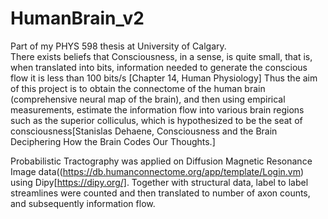 # HumanBrain_v2

Part of my PHYS 598 thesis at University of Calgary.  
There exists beliefs that Consciousness, in a sense, is quite small, that is, when translated into bits, information needed to generate the conscious flow it is less than 100 bits/s [Chapter 14, Human Physiology]
Thus the aim of this project is to obtain the connectome of the human brain (comprehensive neural map of the brain), and then using empirical measurements, estimate the information flow into various brain regions such as the superior colliculus, which is hypothesized to be the seat of consciousness[Stanislas Dehaene, Consciousness and the Brain Deciphering How the Brain Codes Our Thoughts.]

Probabilistic Tractography was applied on Diffusion Magnetic Resonance Image data((https://db.humanconnectome.org/app/template/Login.vm) using Dipy[https://dipy.org/].
Together with structural data, label to label streamlines were counted and then translated to number of axon counts, and subsequently information flow.
